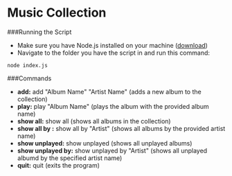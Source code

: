 # Music Collection

###Running the Script

- Make sure you have Node.js installed on your machine ([download](https://nodejs.org/en/))
- Navigate to the folder you have the script in and run this command:


```node index.js```

###Commands

- **add:** add "Album Name" "Artist Name" (adds a new album to the collection)
- **play:** play "Album Name" (plays the album with the provided album name)
- **show all:** show all (shows all albums in the collection)
- **show all by :** show all by "Artist" (shows all albums by the provided artist name)
- **show unplayed:** show unplayed (shows all unplayed albums)
- **show unplayed by:** show unplayed by "Artist" (shows all unplayed albumd by the specified artist name)
- **quit:** quit (exits the program)

